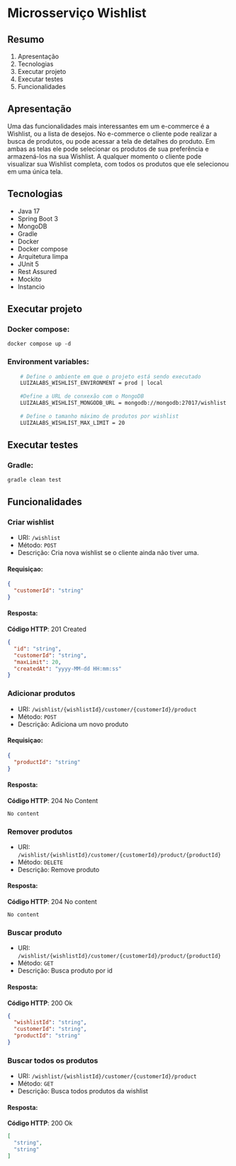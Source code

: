 # Microsserviço Wishlist

## Resumo

1. Apresentação
2. Tecnologias
3. Executar projeto
3. Executar testes
3. Funcionalidades

## Apresentação

Uma das funcionalidades mais interessantes em um e-commerce
é a Wishlist, ou a lista de desejos. No e-commerce o cliente pode
realizar a busca de produtos, ou pode acessar a tela de detalhes
do produto. Em ambas as telas ele pode selecionar os produtos
de sua preferência e armazená-los na sua Wishlist. A qualquer
momento o cliente pode visualizar sua Wishlist completa, com
todos os produtos que ele selecionou em uma única tela.

## Tecnologias

- Java 17
- Spring Boot 3
- MongoDB
- Gradle
- Docker
- Docker compose
- Arquitetura limpa
- JUnit 5
- Rest Assured
- Mockito
- Instancio

## Executar projeto

### Docker compose:
```docker compose up -d ```

### Environment variables:
```dockerfile
    # Define o ambiente em que o projeto está sendo executado
    LUIZALABS_WISHLIST_ENVIRONMENT = prod | local
    
    #Define a URL de conxexão com o MongoDB
    LUIZALABS_WISHLIST_MONGODB_URL = mongodb://mongodb:27017/wishlist
    
    # Define o tamanho máximo de produtos por wishlist
    LUIZALABS_WISHLIST_MAX_LIMIT = 20
```
 


## Executar testes

### Gradle:
```gradle clean test```

## Funcionalidades

### Criar wishlist

- URI: `/wishlist`
- Método: `POST`
- Descrição: Cria nova wishlist se o cliente ainda não tiver uma.

#### Requisiçao:
```json
{
  "customerId": "string"
}
```

#### Resposta:
**Código HTTP**: 201 Created
```json
{
  "id": "string",
  "customerId": "string",
  "maxLimit": 20,
  "createdAt": "yyyy-MM-dd HH:mm:ss"
}
```

### Adicionar produtos

- URI: `/wishlist/{wishlistId}/customer/{customerId}/product`
- Método: `POST`
- Descrição: Adiciona um novo produto

#### Requisiçao:
```json
{
  "productId": "string"
}
```

#### Resposta:
**Código HTTP**: 204 No Content

```No content```


### Remover produtos

- URI: `/wishlist/{wishlistId}/customer/{customerId}/product/{productId}`
- Método: `DELETE`
- Descrição: Remove produto


#### Resposta:
**Código HTTP**: 204 No content

```No content```

### Buscar produto

- URI: `/wishlist/{wishlistId}/customer/{customerId}/product/{productId}`
- Método: `GET`
- Descrição: Busca produto por id

#### Resposta:
**Código HTTP**: 200 Ok

```json
{
  "wishlistId": "string",
  "customerId": "string",
  "productId": "string"
}
```

### Buscar todos os produtos

- URI: `/wishlist/{wishlistId}/customer/{customerId}/product`
- Método: `GET`
- Descrição: Busca todos produtos da wishlist

#### Resposta:
**Código HTTP**: 200 Ok
```json
[
  "string",
  "string"
]
```




















